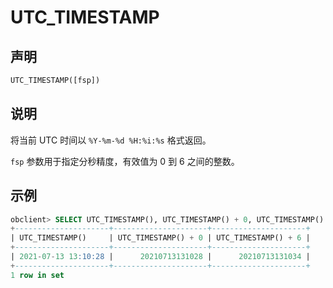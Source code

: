 # UTC_TIMESTAMP

## 声明

```sql
UTC_TIMESTAMP([fsp])
```

## 说明

将当前 UTC 时间以 `%Y-%m-%d %H:%i:%s` 格式返回。

`fsp` 参数用于指定分秒精度，有效值为 0 到 6 之间的整数。

## 示例

```sql
obclient> SELECT UTC_TIMESTAMP(), UTC_TIMESTAMP() + 0, UTC_TIMESTAMP() + 6;
+---------------------+---------------------+---------------------+
| UTC_TIMESTAMP()     | UTC_TIMESTAMP() + 0 | UTC_TIMESTAMP() + 6 |
+---------------------+---------------------+---------------------+
| 2021-07-13 13:10:28 |      20210713131028 |      20210713131034 |
+---------------------+---------------------+---------------------+
1 row in set
```
